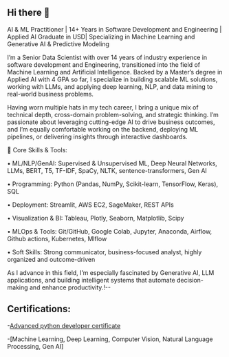 ## Hi there 👋

AI & ML Practitioner | 14+ Years in Software Development and Engineering | Applied AI Graduate in USD| Specializing in Machine Learning and Generative AI & Predictive Modeling

I’m a Senior Data Scientist with over 14 years of industry experience in software development and Engineering, transitioned into the field of Machine Learning and Artificial Intelligence. Backed by a Master’s degree in Applied AI with 4 GPA so far, I specialize in building scalable ML solutions, working with LLMs, and applying deep learning, NLP, and data mining to real-world business problems.

Having worn multiple hats in my tech career, I bring a unique mix of technical depth, cross-domain problem-solving, and strategic thinking. I’m passionate about leveraging cutting-edge AI to drive business outcomes, and I’m equally comfortable working on the backend, deploying ML pipelines, or delivering insights through interactive dashboards.

🔹 Core Skills & Tools:

• ML/NLP/GenAI: Supervised & Unsupervised ML, Deep Neural Networks, LLMs, BERT, T5, TF-IDF, SpaCy, NLTK, sentence-transformers, Gen AI

• Programming: Python (Pandas, NumPy, Scikit-learn, TensorFlow, Keras), SQL

• Deployment: Streamlit, AWS EC2, SageMaker, REST APIs

• Visualization & BI: Tableau, Plotly, Seaborn, Matplotlib, Scipy

• MLOps & Tools: Git/GitHub, Google Colab, Jupyter, Anaconda, Airflow, Github actions, Kubernetes, Mlflow

• Soft Skills: Strong communicator, business-focused analyst, highly organized and outcome-driven

As I advance in this field, I’m especially fascinated by Generative AI, LLM applications, and building intelligent systems that automate decision-making and enhance productivity.!--

## Certifications:

-[Advanced python developer certificate](https://verify.w3schools.com/1PXJ8RL8D6)

-[Machine Learning, Deep Learning, Computer Vision, Natural Language Processing, Gen AI]
